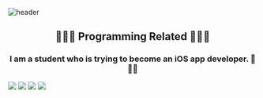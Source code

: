 ![header](https://capsule-render.vercel.app/api?type=slice&color=auto&height=300&section=header&text=JunsooKim&fontSize=90)

<h2 align="center">🧑🏻‍💻 Programming Related 🧑🏻‍💻 </h3>
<h3 align="center">I am a student who is trying to become an iOS app developer. 🍎🍎🍎</h3>

<img src="https://img.shields.io/badge/Swfit-FA7343?style=flat-square&logo=Swift&logoColor=white"/></a>
<img src="https://img.shields.io/badge/iOS-000000?style=flat-square&logo=Apple&logoColor=white"/></a>
<img src="https://img.shields.io/badge/Xcode-147EFB?style=flat-square&logo=Xcode&logoColor=white"/></a>
<a href="https://blog.naver.com/rlawnstn01023"><img src="https://img.shields.io/badge/Blog-03C75A?style=flat-square&logo=Naver&logoColor=white&link="/></a>

